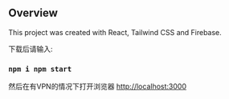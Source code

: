 ## Overview

This project was created with React, Tailwind CSS and Firebase. 

下载后请输入:

### `npm i npm start`

然后在有VPN的情况下打开浏览器 [http://localhost:3000](http://localhost:3000) 
 



